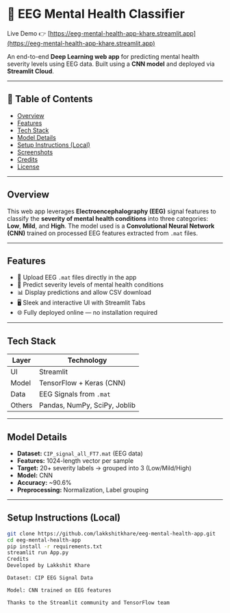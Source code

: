 # 🧠 EEG Mental Health Classifier

Live Demo 👉 [https://eeg-mental-health-app-khare.streamlit.app](https://eeg-mental-health-app-khare.streamlit.app)

An end-to-end **Deep Learning web app** for predicting mental health severity levels using EEG data. Built using a **CNN model** and deployed via **Streamlit Cloud**.

---

## 📌 Table of Contents
- [Overview](#overview)
- [Features](#features)
- [Tech Stack](#tech-stack)
- [Model Details](#model-details)
- [Setup Instructions (Local)](#setup-instructions-local)
- [Screenshots](#screenshots)
- [Credits](#credits)
- [License](#license)

---

## Overview

This web app leverages **Electroencephalography (EEG)** signal features to classify the **severity of mental health conditions** into three categories: **Low**, **Mild**, and **High**. The model used is a **Convolutional Neural Network (CNN)** trained on processed EEG features extracted from `.mat` files.

---

## Features

- 📂 Upload EEG `.mat` files directly in the app  
- 🧠 Predict severity levels of mental health conditions  
- 📊 Display predictions and allow CSV download  
- 🖥 Sleek and interactive UI with Streamlit Tabs  
- 🌐 Fully deployed online — no installation required

---

## Tech Stack

| Layer      | Technology               |
|------------|---------------------------|
| UI         | Streamlit                |
| Model      | TensorFlow + Keras (CNN) |
| Data       | EEG Signals from `.mat`  |
| Others     | Pandas, NumPy, SciPy, Joblib |

---

## Model Details

- **Dataset:** `CIP_signal_all_FT7.mat` (EEG data)
- **Features:** 1024-length vector per sample
- **Target:** 20+ severity labels → grouped into 3 (Low/Mild/High)
- **Model:** CNN
- **Accuracy:** ~90.6%
- **Preprocessing:** Normalization, Label grouping

---

## Setup Instructions (Local)

```bash
git clone https://github.com/lakkshitkhare/eeg-mental-health-app.git
cd eeg-mental-health-app
pip install -r requirements.txt
streamlit run App.py
Credits
Developed by Lakkshit Khare

Dataset: CIP EEG Signal Data

Model: CNN trained on EEG features

Thanks to the Streamlit community and TensorFlow team

